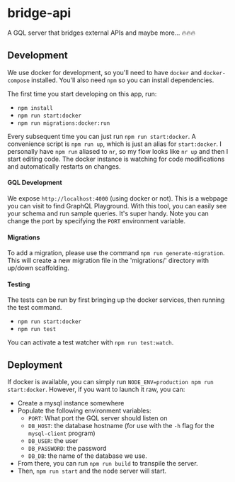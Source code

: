 # bridge-api
A GQL server that bridges external APIs and maybe more... 🔥🔥🔥

## Development

We use docker for development, so you'll need to have `docker` and `docker-compose` installed.
You'll also need `npm` so you can install dependencies.

The first time you start developing on this app, run:

* `npm install`
* `npm run start:docker`
* `npm run migrations:docker:run`

Every subsequent time you can just run `npm run start:docker`. A convenience
script is `npm run up`, which is just an alias for `start:docker`. I personally have `npm run`
aliased to `nr`, so my flow looks like `nr up` and then I start editing code. The docker instance
is watching for code modifications and automatically restarts on changes.

#### GQL Development

We expose `http://localhost:4000` (using docker or not). This is a webpage you can visit to find
GraphQL Playground. With this tool, you can easily see your schema and run sample queries. It's
super handy. Note you can change the port by specifying the `PORT` environment variable.

#### Migrations

To add a migration, please use the command `npm run generate-migration`. This will create a new
migration file in the 'migrations/' directory with up/down scaffolding.

#### Testing

The tests can be run by first bringing up the docker services, then running the test command.

* `npm run start:docker`
* `npm run test`

You can activate a test watcher with `npm run test:watch`.

## Deployment

If docker is available, you can simply run `NODE_ENV=production npm run start:docker`.
However, if you want to launch it raw, you can:

* Create a mysql instance somewhere
* Populate the following environment variables:
  * `PORT`: What port the GQL server should listen on
  * `DB_HOST`: the database hostname (for use with the `-h` flag for the `mysql-client` program)
  * `DB_USER`: the user
  * `DB_PASSWORD`: the password
  * `DB_DB`: the name of the database we use.
* From there, you can run `npm run build` to transpile the server.
* Then, `npm run start` and the node server will start.
